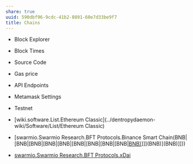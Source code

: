 ```yaml
---
share: true
uuid: 590dbf96-9cdc-41b2-8891-60e7d33be9f7
title: Chains
---
```

* Block Explorer
* Block Times
* Source Code
* Gas price
* API Endpoints
* Metamask Settings
* Testnet

* [wiki.software.List.Ethereum Classic](../dentropydaemon-wiki/Software/List/Ethereum Classic)
* [swarmio.Swarmio Research.BFT Protocols.Binance Smart Chain(BNB|[BNB|[BNB|[BNB|[BNB|[BNB|[BNB|[BNB|[BNB|[BNB)](../BNB)]]](BNB)](BNB)]]))
* [swarmio.Swarmio Research.BFT Protocols.xDai](../xDai)